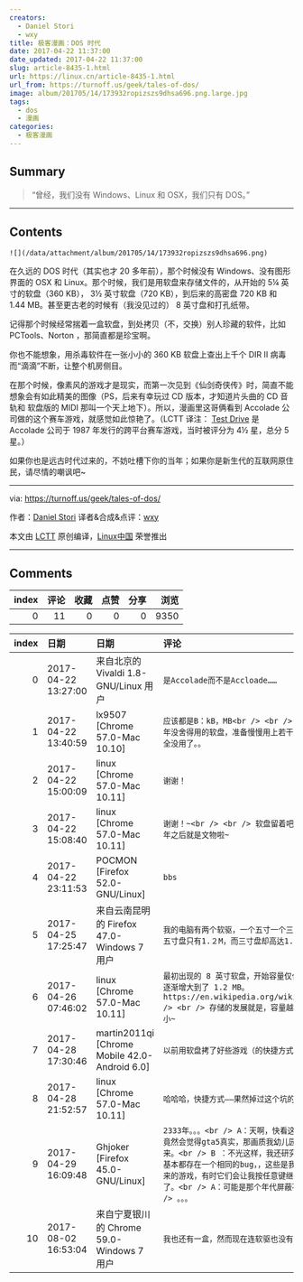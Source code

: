 ```yaml
---
creators:
  - Daniel Stori
  - wxy
title: 极客漫画：DOS 时代
date: 2017-04-22 11:37:00
date_updated: 2017-04-22 11:37:00
slug: article-8435-1.html
url: https://linux.cn/article-8435-1.html
url_from: https://turnoff.us/geek/tales-of-dos/
image: album/201705/14/173932ropizszs9dhsa696.png.large.jpg
tags:
  - dos
  - 漫画
categories:
  - 极客漫画
---
```


## Summary

> “曾经，我们没有 Windows、Linux 和 OSX，我们只有 DOS。”

***

<!-- more -->

## Contents

`![](/data/attachment/album/201705/14/173932ropizszs9dhsa696.png)`

在久远的 DOS 时代（其实也才 20 多年前），那个时候没有 Windows、没有图形界面的 OSX 和 Linux。那个时候，我们是用软盘来存储文件的，从开始的 5¼ 英寸的软盘（360 KB）， 3½ 英寸软盘（720 KB），到后来的高密盘 720 KB 和 1.44 MB。甚至更古老的时候有（我没见过的） 8 英寸盘和打孔纸带。

记得那个时候经常揣着一盒软盘，到处拷贝（不，交换）别人珍藏的软件，比如 PCTools、Norton ，那简直都是珍宝啊。

你也不能想象，用杀毒软件在一张小小的 360 KB 软盘上查出上千个 DIR II 病毒而“滴滴”不断，让整个机房侧目。

在那个时候，像素风的游戏才是现实，而第一次见到《仙剑奇侠传》时，简直不能想象会有如此精美的图像（PS，后来有幸玩过 CD 版本，才知道片头曲的 CD 音轨和 软盘版的 MIDI 那叫一个天上地下）。所以，漫画里这哥俩看到 Accolade 公司做的这个赛车游戏，就感觉如此惊艳了。（LCTT 译注： [Test Drive](https://en.wikipedia.org/wiki/Test_Drive_(video_game)) 是 Accolade 公司于 1987 年发行的跨平台赛车游戏，当时被评分为 4½ 星，总分 5 星。）

如果你也是远古时代过来的，不妨吐槽下你的当年；如果你是新生代的互联网原住民，请尽情的嘲讽吧~

---

via: <https://turnoff.us/geek/tales-of-dos/>

作者：[Daniel Stori](http://turnoff.us/about/) 译者&合成&点评：[wxy](https://github.com/wxy)

本文由 [LCTT](https://github.com/LCTT/TranslateProject) 原创编译，[Linux中国](https://linux.cn/) 荣誉推出

***

## Comments


|   index |   评论 |   收藏 |   点赞 |   分享 |   浏览 |
|--------:|-------:|-------:|-------:|-------:|-------:|
|       0 |     11 |      0 |      0 |      0 |   9350 |

|   index | 日期                | 日期                                          | 评论                                                                                                                                                                                                                                                                                                                           |
|--------:|:--------------------|:----------------------------------------------|:-------------------------------------------------------------------------------------------------------------------------------------------------------------------------------------------------------------------------------------------------------------------------------------------------------------------------------|
|       0 | 2017-04-22 13:27:00 | 来自北京的 Vivaldi 1.8-GNU/Linux 用户         | `是Accolade而不是Accloade……`                                                                                                                                                                                                                                                                                                   |
|       1 | 2017-04-22 13:40:59 | lx9507 [Chrome 57.0-Mac 10.10]                | `应该都是B：kB，MB<br /> <br /> 我还保存着十几张当年没舍得用的软盘，准备慢慢用上若干年的，结果一夜之间全没用了。。`                                                                                                                                                                                                            |
|       2 | 2017-04-22 15:00:09 | linux [Chrome 57.0-Mac 10.11]                 | `谢谢！`                                                                                                                                                                                                                                                                                                                       |
|       3 | 2017-04-22 15:08:40 | linux [Chrome 57.0-Mac 10.11]                 | `谢谢！~<br /> <br /> 软盘留着吧，没准品相好的几十年之后就是文物啦~`                                                                                                                                                                                                                                                           |
|       4 | 2017-04-22 23:11:53 | POCMON [Firefox 52.0-GNU/Linux]               | `bbs`                                                                                                                                                                                                                                                                                                                          |
|       5 | 2017-04-25 17:25:47 | 来自云南昆明的 Firefox 47.0-Windows 7 用户    | `我的电脑有两个软驱，一个五寸一个三寸，让人最困惑的是五寸盘只有1.２M，而三寸盘却高达1.44Ｍ。`                                                                                                                                                                                                                                  |
|       6 | 2017-04-26 07:46:02 | linux [Chrome 57.0-Mac 10.11]                 | `最初出现的 8 英寸软盘，开始容量仅仅 79.75 KB，后来逐渐增大到了 1.2 MB。https://en.wikipedia.org/wiki/Floppy_disk<br /> <br /> 存储的发展就是，容量越来越大，尺寸越来越小~`                                                                                                                                                    |
|       7 | 2017-04-28 17:30:46 | martin2011qi [Chrome Mobile 42.0-Android 6.0] | `以前用软盘拷了好些游戏（的快捷方式）TT`                                                                                                                                                                                                                                                                                       |
|       8 | 2017-04-28 21:52:57 | linux [Chrome 57.0-Mac 10.11]                 | `哈哈哈，快捷方式——果然掉过这个坑的都哭了！`                                                                                                                                                                                                                                                                                   |
|       9 | 2017-04-29 16:09:48 | Ghjoker [Firefox 45.0-GNU/Linux]              | `2333年。。。<br /> A：天啊，快看这篇文章。以前的人们竟然会觉得gta5真实，那画质我幼儿园的时候都能手绘出来。<br /> B ：不光这样，我还研究了那个时代的游戏，基本都存在一个相同的bug，，这些是我在steam博物馆拷下来的游戏，有时它们会让我按任意键继续，结果电脑就关机了。<br /> A：可能是那个年代屏蔽不了电源键吧。<br /> 。。。` |
|      10 | 2017-08-02 16:53:04 | 来自宁夏银川的 Chrome 59.0-Windows 7 用户     | `我也还有一盒，然而现在连软驱也没有了`                                                                                                                                                                                                                                                                                         |
